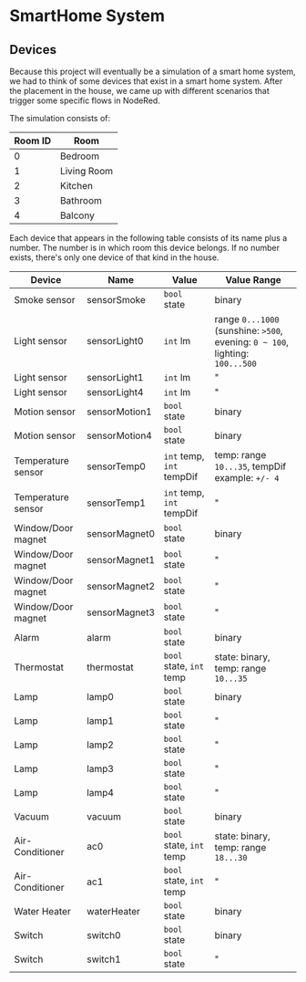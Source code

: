 # SmartHome System

## Devices
Because this project will eventually be a simulation of a smart home system, we had to think of some devices that exist in a smart home system. After the placement in the house, we came up with different scenarios that trigger some specific flows in NodeRed.

The simulation consists of:

|Room ID|Room       |
|-------|-----------|
|0      |Bedroom    |
|1      |Living Room|
|2      |Kitchen    |
|3      |Bathroom   |
|4      |Balcony    |

Each device that appears in the following table consists of its name plus a number. The number is in which room this device belongs. If no number exists, there's only one device of that kind in the house.

|Device                 |Name            |Value                    |Value Range                                                                  |
|-----------------------|----------------|-------------------------|-----------------------------------------------------------------------------|
|Smoke sensor           |sensorSmoke     |`bool` state             |binary                                                                       |
|Light sensor           |sensorLight0    |`int` lm                 |range `0...1000` (sunshine: `>500`, evening: `0 ~ 100`, lighting: `100...500`|
|Light sensor           |sensorLight1    |`int` lm                 |"                                                                            |
|Light sensor           |sensorLight4    |`int` lm                 |"                                                                            |
|Motion sensor          |sensorMotion1   |`bool` state             |binary                                                                       |
|Motion sensor          |sensorMotion4   |`bool` state             |binary                                                                       |
|Temperature sensor     |sensorTemp0     |`int` temp, `int` tempDif|temp: range `10...35`, tempDif example: `+/- 4`                              |
|Temperature sensor     |sensorTemp1     |`int` temp, `int` tempDif|"                                                                            |
|Window/Door magnet     |sensorMagnet0   |`bool` state             |binary                                                                       |
|Window/Door magnet     |sensorMagnet1   |`bool` state             |"                                                                            |
|Window/Door magnet     |sensorMagnet2   |`bool` state             |"                                                                            |
|Window/Door magnet     |sensorMagnet3   |`bool` state             |"                                                                            |
|Alarm                  |alarm           |`bool` state             |binary                                                                       |
|Thermostat             |thermostat      |`bool` state, `int` temp |state: binary, temp: range `10...35`                                         |
|Lamp                   |lamp0           |`bool` state             |binary                                                                       |
|Lamp                   |lamp1           |`bool` state             |"                                                                            |
|Lamp                   |lamp2           |`bool` state             |"                                                                            |
|Lamp                   |lamp3           |`bool` state             |"                                                                            |
|Lamp                   |lamp4           |`bool` state             |"                                                                            |
|Vacuum                 |vacuum          |`bool` state             |binary                                                                       |
|Air-Conditioner        |ac0             |`bool` state, `int` temp |state: binary, temp: range `18...30`                                         |
|Air-Conditioner        |ac1             |`bool` state, `int` temp |"                                                                            |
|Water Heater           |waterHeater     |`bool` state             |binary                                                                       |
|Switch                 |switch0         |`bool` state             |binary                                                                       |
|Switch                 |switch1         |`bool` state             |"                                                                            |
